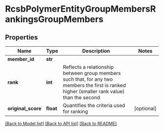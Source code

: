 # RcsbPolymerEntityGroupMembersRankingsGroupMembers

## Properties
Name | Type | Description | Notes
------------ | ------------- | ------------- | -------------
**member_id** | **str** |  | 
**rank** | **int** | Reflects a relationship between group members such that, for any two members the first is ranked higher (smaller rank value) than the second | 
**original_score** | **float** | Quantifies the criteria used for ranking | [optional] 

[[Back to Model list]](../README.md#documentation-for-models) [[Back to API list]](../README.md#documentation-for-api-endpoints) [[Back to README]](../README.md)

